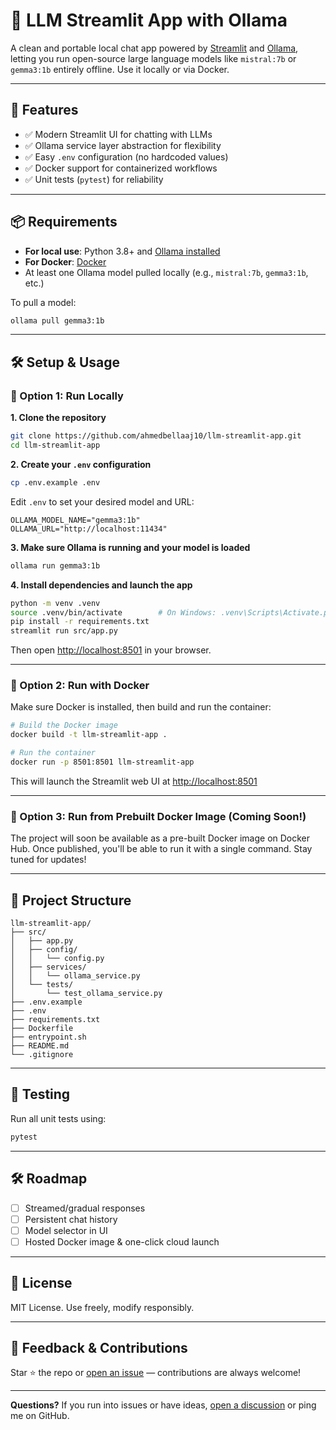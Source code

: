 # 🧠 LLM Streamlit App with Ollama

A clean and portable local chat app powered by [Streamlit](https://streamlit.io/) and [Ollama](https://ollama.com/), letting you run open-source large language models like `mistral:7b` or `gemma3:1b` entirely offline. Use it locally or via Docker.

---

## 🚀 Features

* ✅ Modern Streamlit UI for chatting with LLMs
* ✅ Ollama service layer abstraction for flexibility
* ✅ Easy `.env` configuration (no hardcoded values)
* ✅ Docker support for containerized workflows
* ✅ Unit tests (`pytest`) for reliability

---

## 📦 Requirements

* **For local use**: Python 3.8+ and [Ollama installed](https://ollama.com/download)
* **For Docker**: [Docker](https://docs.docker.com/get-docker/)
* At least one Ollama model pulled locally (e.g., `mistral:7b`, `gemma3:1b`, etc.)

To pull a model:

```bash
ollama pull gemma3:1b
```

---

## 🛠️ Setup & Usage

### 🔹 Option 1: Run Locally

**1. Clone the repository**

```bash
git clone https://github.com/ahmedbellaaj10/llm-streamlit-app.git
cd llm-streamlit-app
```

**2. Create your `.env` configuration**

```bash
cp .env.example .env
```

Edit `.env` to set your desired model and URL:

```
OLLAMA_MODEL_NAME="gemma3:1b"
OLLAMA_URL="http://localhost:11434"
```

**3. Make sure Ollama is running and your model is loaded**

```bash
ollama run gemma3:1b
```

**4. Install dependencies and launch the app**

```bash
python -m venv .venv
source .venv/bin/activate        # On Windows: .venv\Scripts\Activate.ps1
pip install -r requirements.txt
streamlit run src/app.py
```

Then open [http://localhost:8501](http://localhost:8501) in your browser.

---

### 🔹 Option 2: Run with Docker

Make sure Docker is installed, then build and run the container:

```bash
# Build the Docker image
docker build -t llm-streamlit-app .

# Run the container
docker run -p 8501:8501 llm-streamlit-app
```

This will launch the Streamlit web UI at [http://localhost:8501](http://localhost:8501)

---

### 🔹 Option 3: Run from Prebuilt Docker Image (Coming Soon!)

The project will soon be available as a pre-built Docker image on Docker Hub. Once published, you'll be able to run it with a single command. Stay tuned for updates!

---

## 📁 Project Structure

```
llm-streamlit-app/
├── src/
│   ├── app.py
│   ├── config/
│   │   └── config.py
│   ├── services/
│   │   └── ollama_service.py
│   └── tests/
│       └── test_ollama_service.py
├── .env.example
├── .env
├── requirements.txt
├── Dockerfile
├── entrypoint.sh
├── README.md
└── .gitignore
```

---

## 🧪 Testing

Run all unit tests using:

```bash
pytest
```

---

## 🛠️ Roadmap

* [ ] Streamed/gradual responses
* [ ] Persistent chat history
* [ ] Model selector in UI
* [ ] Hosted Docker image & one-click cloud launch

---

## 📄 License

MIT License. Use freely, modify responsibly.

---

## 💬 Feedback & Contributions

Star ⭐ the repo or [open an issue](https://github.com/ahmedbellaaj10/llm-streamlit-app/issues) — contributions are always welcome!

---

**Questions?**
If you run into issues or have ideas, [open a discussion](https://github.com/ahmedbellaaj10/llm-streamlit-app/discussions) or ping me on GitHub.
